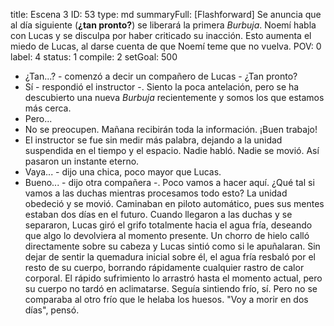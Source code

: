 title:          Escena 3
ID:             53
type:           md
summaryFull:    [Flashforward] Se anuncia que al día siguiente (**¿tan pronto?**) se liberará la primera *Burbuja*. Noemí habla con Lucas y se disculpa por haber criticado su inacción. Esto aumenta el miedo de Lucas, al darse cuenta de que Noemí teme que no vuelva.
POV:            0
label:          4
status:         1
compile:        2
setGoal:        500


- ¿Tan...? - comenzó a decir un compañero de Lucas - ¿Tan pronto?
- Sí - respondió el instructor -. Siento la poca antelación, pero se ha descubierto una nueva *Burbuja* recientemente  y somos los que estamos más cerca.
- Pero...
- No se preocupen. Mañana recibirán toda la información. ¡Buen trabajo!
- El instructor se fue sin medir más palabra, dejando a la unidad suspendida en el tiempo y el espacio.
Nadie habló. Nadie se movió. Así pasaron un instante eterno.
- Vaya... - dijo una chica, poco mayor que Lucas.
- Bueno... - dijo otra compañera -. Poco vamos a hacer aquí. ¿Qué tal si vamos a las duchas mientras procesamos todo esto?
La unidad obedeció y se movió. Caminaban en piloto automático, pues sus mentes estaban dos días en el futuro.
Cuando llegaron a las duchas y se separaron, Lucas giró el grifo totalmente hacia el agua fría, deseando que algo lo devolviera al momento presente.
Un chorro de hielo calló directamente sobre su cabeza y Lucas sintió como si le apuñalaran. Sin dejar de sentir la quemadura inicial sobre él, el agua fría resbaló por el resto de su cuerpo, borrando rápidamente cualquier rastro de calor corporal.
El rápido sufrimiento lo arrastró hasta el momento actual, pero su cuerpo no tardó en aclimatarse.
Seguía sintiendo frío, sí. Pero no se comparaba al otro frío que le helaba los huesos.
"Voy a morir en dos días", pensó.